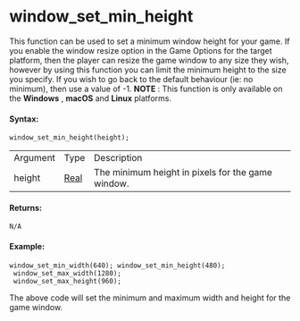 # window_set_min_height

This function can be used to set a minimum window height for your game.
If you enable the window resize option in the Game Options for the
target platform, then the player can resize the game window to any size
they wish, however by using this function you can limit the minimum
height to the size you specify. If you wish to go back to the default
behaviour (ie: no minimum), then use a value of -1. **NOTE** : This
function is only available on the **Windows** , **macOS** and **Linux**
platforms.

#### Syntax:

``` gml
window_set_min_height(height);
```

|          |                                                                         |                                                   |
|----------|-------------------------------------------------------------------------|---------------------------------------------------|
| Argument | Type                                                                    | Description                                       |
| height   |  [Real](../../../../../GameMaker_Language/GML_Overview/Data_Types)  | The minimum height in pixels for the game window. |

#### Returns:

``` gml
N/A
```

#### Example:

``` gml
window_set_min_width(640); window_set_min_height(480);
 window_set_max_width(1280);
 window_set_max_height(960);
```

The above code will set the minimum and maximum width and height for the
game window.
